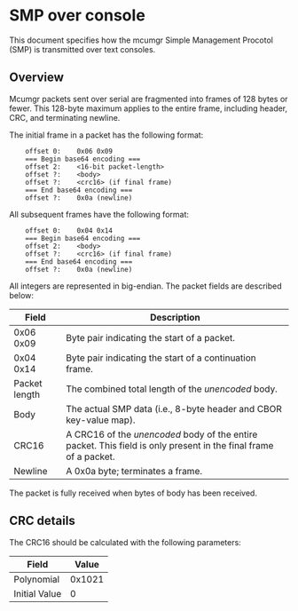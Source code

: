 # SMP over console

This document specifies how the mcumgr Simple Management Procotol (SMP) is
transmitted over text consoles.

## Overview

Mcumgr packets sent over serial are fragmented into frames of 128 bytes or
fewer.  This 128-byte maximum applies to the entire frame, including header,
CRC, and terminating newline.

The initial frame in a packet has the following format:

```
    offset 0:    0x06 0x09
    === Begin base64 encoding ===
    offset 2:    <16-bit packet-length>
    offset ?:    <body>
    offset ?:    <crc16> (if final frame)
    === End base64 encoding ===
    offset ?:    0x0a (newline)
```

All subsequent frames have the following format:

```
    offset 0:    0x04 0x14
    === Begin base64 encoding ===
    offset 2:    <body>
    offset ?:    <crc16> (if final frame)
    === End base64 encoding ===
    offset ?:    0x0a (newline)
```

All integers are represented in big-endian.  The packet fields are described
below:

| Field | Description |
| ----- | ----------- |
| 0x06 0x09 | Byte pair indicating the start of a packet. |
| 0x04 0x14 | Byte pair indicating the start of a continuation frame. |
| Packet length | The combined total length of the *unencoded* body. |
| Body | The actual SMP data (i.e., 8-byte header and CBOR key-value map). |
| CRC16 | A CRC16 of the *unencoded* body of the entire packet.  This field is only present in the final frame of a packet. |
| Newline | A 0x0a byte; terminates a frame. |

The packet is fully received when <packet-length> bytes of body has been
received.

## CRC details

The CRC16 should be calculated with the following parameters:

| Field         | Value         |
| ------------- | ------------- |
| Polynomial    | 0x1021        |
| Initial Value | 0             |
